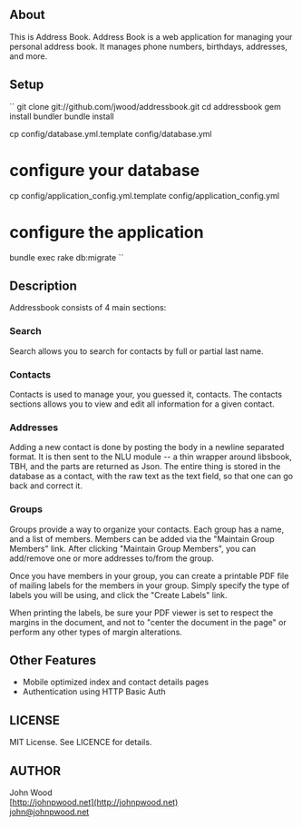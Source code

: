 ## About

This is Address Book.  Address Book is a web application for managing
your personal address book.  It manages phone numbers, birthdays, addresses, 
and more.

## Setup
``
git clone git://github.com/jwood/addressbook.git
cd addressbook
gem install bundler
bundle install

cp config/database.yml.template config/database.yml
# configure your database

cp config/application_config.yml.template config/application_config.yml
# configure the application

bundle exec rake db:migrate
``

## Description
Addressbook consists of 4 main sections:

### Search
Search allows you to search for contacts by full or partial last name.

### Contacts
Contacts is used to manage your, you guessed it, contacts.  The contacts sections allows
you to view and edit all information for a given contact.

### Addresses
Adding a new contact is done by posting the body in a newline separated format. It is then sent to the NLU module -- a thin wrapper around libsbook, TBH, and the parts are returned as Json. The entire thing is stored in the database as a contact, with the raw text as the text field, so that one can go back and correct it. 
### Groups
Groups provide a way to organize your contacts.  Each group has a name, and 
a list of members.  Members can be added via the "Maintain Group Members"
link.  After clicking "Maintain Group Members", you can add/remove one or more
addresses to/from the group.

Once you have members in your group, you can create a printable PDF file of
mailing labels for the members in your group.  Simply specify the type of labels
you will be using, and click the "Create Labels" link.

When printing the labels, be sure your PDF viewer is set to respect the 
margins in the document, and not to "center the document in the page" or 
perform any other types of margin alterations.

## Other Features
* Mobile optimized index and contact details pages
* Authentication using HTTP Basic Auth
 
## LICENSE
MIT License.  See LICENCE for details.

## AUTHOR
John Wood  
[http://johnpwood.net](http://johnpwood.net)  
[john@johnpwood.net](mailto:john@johnpwood.net)  

